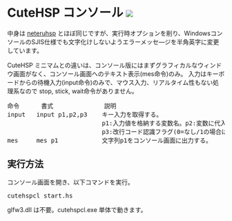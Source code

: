 # CuteHSP コンソール <img src="https://raw.githubusercontent.com/kikeroga3/tinyhsp/master/source/cutehsp.ico">

中身は <a href="https://github.com/exrd/neteruhsp">neteruhsp</a> とほぼ同じですが、実行時オプションを削り、WindowsコンソールのSJIS仕様でも文字化けしないようエラーメッセ―ジを半角英字に変更しています。

CuteHSP ミニマムとの違いは、コンソール版にはまずグラフィカルなウィンドウ画面がなく、コンソール画面へのテキスト表示(mes命令)のみ。
入力はキーボードからの待機入力(input命令)のみで、マウス入力、リアルタイム性もない処理系なので stop, stick, wait命令がありません。

<pre>
命令      書式              説明
input   input p1,p2,p3    キー入力を取得する。
                          p1:入力値を格納する変数名。p2:変数に代入される最大文字数
                          p3:改行コード認識フラグ(0=なし/1の場合はLFを、2の場合はCR+LFを改行と認識)
mes     mes p1            文字列p1をコンソール画面に出力する。
</pre>

## 実行方法
コンソール画面を開き、以下コマンドを実行。
<pre>
cutehspcl start.hs
</pre>
glfw3.dll は不要。cutehspcl.exe 単体で動きます。
